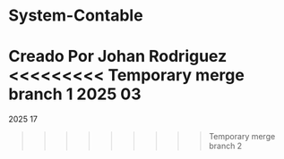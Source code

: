 # System-Contable
Creado Por Johan Rodriguez
<<<<<<<<< Temporary merge branch 1
2025 03
=========
2025 17
>>>>>>>>> Temporary merge branch 2
